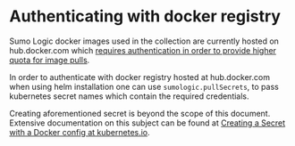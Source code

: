 # Authenticating with docker registry

Sumo Logic docker images used in the collection are currently hosted on hub.docker.com which
[requires authentication in order to provide higher quota for image pulls][docker-rate-limit].

In order to authenticate with docker registry hosted at hub.docker.com when using
helm installation one can use `sumologic.pullSecrets`, to pass kubernetes secret
names which contain the required credentials.

Creating aforementioned secret is beyond the scope of this document.
Extensive documentation on this subject can be found at
[Creating a Secret with a Docker config at kubernetes.io][k8s-docker-secret].

[docker-rate-limit]: https://www.docker.com/increase-rate-limits
[k8s-docker-secret]: https://kubernetes.io/docs/concepts/containers/images/#creating-a-secret-with-a-docker-config